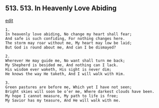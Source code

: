 
## 513.  513. In Heavenly Love Abiding
[edit](https://docs.google.com/document/d/1e7HWRBwDUZAGrBuhLmL1EahMcsDzJDO2/edit?mode=html)






    1.
    In heavenly love abiding, No change my heart shall fear;
    And safe is such confiding, For nothing changes here.
    The storm may roar without me, My heart may low be laid;
    But God is round about me, And can I be dismayed?

    2.
    Wherever He may guide me, No want shall turn me back;
    My Shepherd is besided me, And nothing can I lack.
    His wisdom ever waketh, His sight is never dim;
    He knows the way He taketh, And I will walk with Him.

    3.
    Green pastures are before me, Which yet I have not seen;
    Bright skies will soon be o’er me, Where darkest clouds have been.
    My hope I cannot measure, My path to life is free;
    My Savior has my teasure, And He will walk with me.
